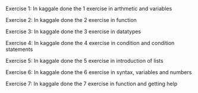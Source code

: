 Exercise 1: In kaggale done the 1 exercise in arthmetic and variables


Exercise 2: In kaggale done the 2 exercise in function


Exercise 3: In kaggale done the 3 exercise in datatypes


Exercise 4: In kaggale done the 4 exercise in condition and condition statements


Exercise 5: In kaggale done the 5 exercise  in introduction of lists


Exercise 6: In kaggale done the 6 exercise in syntax, variables and numbers


Exercise 7: In kaggale done the 7 exercise in function and getting help
